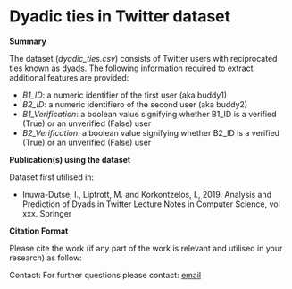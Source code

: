 # Dyadic ties in Twitter dataset

**Summary**

The dataset (*dyadic_ties.csv*) consists of Twitter users with reciprocated ties known as dyads. The following information 
required to extract additional features are provided:
 - *B1_ID*: a numeric identifier of the first user (aka buddy1)
 - *B2_ID*: a numeric identifiero of the second user (aka buddy2)
 - *B1_Verification*: a boolean value signifying whether B1_ID is a verified (True) or an unverified (False) user
 - *B2_Verification*: a boolean value signifying whether B2_ID is a verified (True) or an unverified (False) user
 

**Publication(s) using the dataset**

Dataset first utilised in:

* Inuwa-Dutse, I., Liptrott, M. and Korkontzelos, I., 2019. Analysis and Prediction of Dyads in Twitter
Lecture Notes in Computer Science, vol xxx. Springer

**Citation Format** 

Please cite the work (if any part of the work is relevant and utilised in your research) as follow:

Contact: For further questions please contact: [email](dutsei@edgehill.ac.uk)
